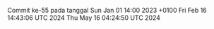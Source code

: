 Commit ke-55 pada tanggal Sun Jan 01 14:00 2023 +0100
Fri Feb 16 14:43:06 UTC 2024
Thu May 16 04:24:50 UTC 2024
